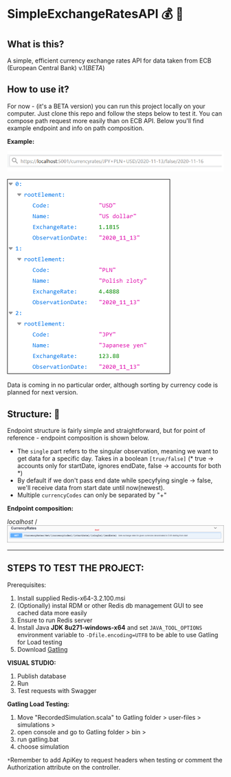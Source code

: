 ﻿# SimpleExchangeRatesAPI :moneybag: :rocket:
## What is this?

A simple, efficient currency exchange rates API for data taken from ECB (European Central Bank) v.1(*BETA*)

## How to use it?
For now - (it's a BETA version) you can run this project locally on your computer. Just clone this repo and follow the steps below to test it. You can compose path request more easily than on ECB API. Below you'll find example endpoint and info on path composition.



**Example:**

![](https://raw.githubusercontent.com/tomazi776/simpleexchangeratesapi/main/images/example.png)

![](https://raw.githubusercontent.com/tomazi776/simpleexchangeratesapi/main/images/JPY_USD_PLN.png)

Data is coming in no particular order, although sorting by currency code is planned for next version.

## Structure: :statue_of_liberty:

Endpoint structure is fairly simple and straightforward, but for point of reference - endpoint composition is shown below.

* The `single` part refers to the singular observation, meaning we  want to get data for a specific day. Takes in a boolean `[true/false]` (* true -> accounts only for startDate, ignores endDate, false -> accounts for both *)
* By default if we don't pass end date while specyfying single -> false, we'll receive data from start date until now(newest). 
* Multiple `currencyCodes` can only be separated by "+"

**Endpoint composition:**

*localhost* /
![](https://raw.githubusercontent.com/tomazi776/simpleexchangeratesapi/main/images/Endpoint.png)

***

## STEPS TO TEST THE PROJECT:

Prerequisites:
1) Install supplied Redis-x64-3.2.100.msi
2) (Optionally) instal RDM or other Redis db management GUI to see cached data more easily
3) Ensure to run Redis server
4) Install Java **JDK 8u271-windows-x64** and set `JAVA_TOOL_OPTIONS` environment variable to `-Dfile.encoding=UTF8` to be able to use Gatling for Load testing
5) Download [Gatling](https://gatling.io/open-source/start-testing/)

**VISUAL STUDIO:**
1) Publish database
2) Run
3) Test requests with Swagger


**Gatling Load Testing:**
1) Move "RecordedSimulation.scala" to Gatling folder > user-files > simulations > 
2) open console and go to Gatling folder > bin >
3) run gatling.bat
4) choose simulation

`*`Remember to add ApiKey to request headers when testing or comment the Authorization attribute on the controller.